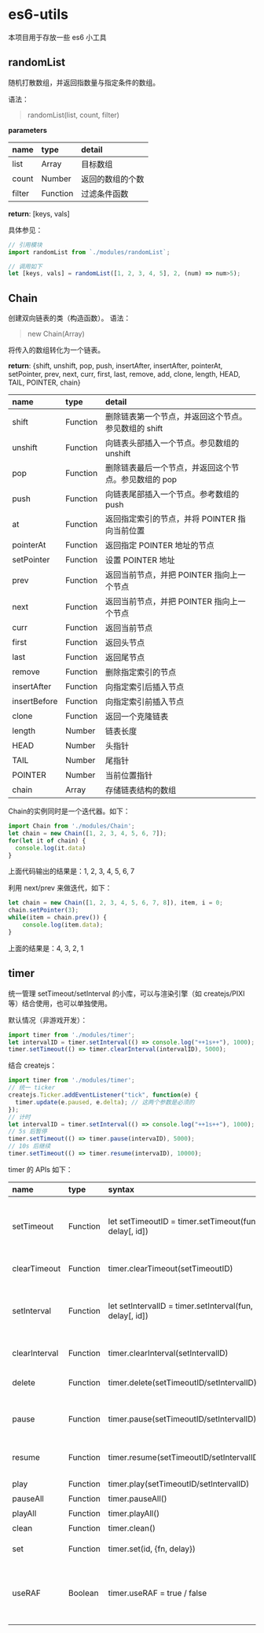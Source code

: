 # es6-utils
本项目用于存放一些 es6 小工具

## randomList
随机打散数组，并返回指数量与指定条件的数组。

语法：
> randomList(list, count, filter)  

**parameters**

| name | type | detail |
| :-- | :-- | :-- |
| list | Array | 目标数组 |
| count | Number | 返回的数组的个数 | 
| filter | Function | 过滤条件函数 |

**return**: [keys, vals]

具体参见：
```javascript
// 引用模块
import randomList from `./modules/randomList`; 

// 调用如下
let [keys, vals] = randomList([1, 2, 3, 4, 5], 2, (num) => num>5); 
```
## Chain
创建双向链表的类（构造函数）。
语法：
> new Chain(Array)  

将传入的数组转化为一个链表。

**return**: {shift, unshift, pop, push, insertAfter, insertAfter, pointerAt, setPointer, prev, next, curr, first, last, remove, add, clone, length, HEAD, TAIL, POINTER, chain}

| name | type | detail |
| :-- | :-- | :-- |
| shift | Function | 删除链表第一个节点，并返回这个节点。参见数组的 shift |
| unshift | Function | 向链表头部插入一个节点。参见数组的 unshift | 
| pop | Function | 删除链表最后一个节点，并返回这个节点。参见数组的 pop |
| push | Function | 向链表尾部插入一个节点。参考数组的 push | 
| at | Function | 返回指定索引的节点，并将 POINTER 指向当前位置 |
| pointerAt | Function | 返回指定 POINTER 地址的节点 |
| setPointer | Function | 设置 POINTER 地址 |
| prev | Function | 返回当前节点，并把 POINTER 指向上一个节点 |
| next | Function | 返回当前节点，并把 POINTER 指向上一个节点 |
| curr | Function | 返回当前节点 |
| first | Function | 返回头节点 |
| last | Function | 返回尾节点 |
| remove | Function | 删除指定索引的节点 |
| insertAfter | Function | 向指定索引后插入节点 |
| insertBefore | Function | 向指定索引前插入节点 |
| clone | Function | 返回一个克隆链表 |
| length | Number | 链表长度 |
| HEAD | Number | 头指针 |
| TAIL | Number | 尾指针 |
| POINTER | Number | 当前位置指针 |
| chain | Array | 存储链表结构的数组 |


Chain的实例同时是一个迭代器。如下：

```javascript
import Chain from './modules/Chain'; 
let chain = new Chain([1, 2, 3, 4, 5, 6, 7]); 
for(let it of chain) {
  console.log(it.data)
}
```
上面代码输出的结果是：1, 2, 3, 4, 5, 6, 7

利用 next/prev 来做迭代，如下：

```javascript
let chain = new Chain([1, 2, 3, 4, 5, 6, 7, 8]), item, i = 0; 
chain.setPointer(3); 
while(item = chain.prev()) {
	console.log(item.data); 
}
```
上面的结果是：4, 3, 2, 1

## timer
统一管理 setTimeout/setInterval 的小库，可以与渲染引擎（如 createjs/PIXI 等）结合使用，也可以单独使用。

默认情况（非游戏开发）：
```javascript
import timer from './modules/timer'; 
let intervalID = timer.setInterval(() => console.log("++1s++"), 1000); 
timer.setTimeout(() => timer.clearInterval(intervalID), 5000); 
```
结合 createjs：
```javascript
import timer from './modules/timer'; 
// 统一 ticker
createjs.Ticker.addEventListener("tick", function(e) {
  timer.update(e.paused, e.delta); // 这两个参数是必须的
}); 
// 计时
let intervalID = timer.setInterval(() => console.log("++1s++"), 1000); 
// 5s 后暂停
timer.setTimeout(() => timer.pause(intervaID), 5000);
// 10s 后继续
timer.setTimeout(() => timer.resume(intervaID), 10000);
```

timer 的 APIs 如下：

| name | type | syntax | detail |
| :-- | :-- | :-- | :-- |
| setTimeout | Function | let setTimeoutID = timer.setTimeout(fun, delay[, id]) | 替代原生setTimeout，第三个参数表示指定一个有意义的setTimeoutID |
| clearTimeout | Function | timer.clearTimeout(setTimeoutID) | 清除timer.setTimeout |
| setInterval | Function | let setIntervalID = timer.setInterval(fun, delay[, id]) | 替代原生setInterval，第三个参数表示指定一个有意义的setIntervalID |
| clearInterval | Function | timer.clearInterval(setIntervalID) | 清除timer.clearInterval |
| delete | Function | timer.delete(setTimeoutID/setIntervalID) | 相当于clearTimeout & clearInterval |
| pause | Function | timer.pause(setTimeoutID/setIntervalID) | 暂停指定ID的计时，如果没指定ID表示暂停所有计时 |
| resume | Function | timer.resume(setTimeoutID/setIntervalID) | 恢复指定ID的计时，如果没指定ID表示恢复所有计时 |
| play | Function | timer.play(setTimeoutID/setIntervalID) | 同 resume |
| pauseAll | Function | timer.pauseAll() | 暂停所有计时 |
| playAll | Function | timer.playAll() | 恢复所有计时 | 
| clean | Function | timer.clean() | 清空所有计时 |
| set | Function | timer.set(id, {fn, delay}) | 重置timer的回调函数与delay |
| useRAF | Boolean | timer.useRAF = true / false | true 表示启用自身RAF，false 反之。与第三方ticker结合时，timer 会自动切换 |



